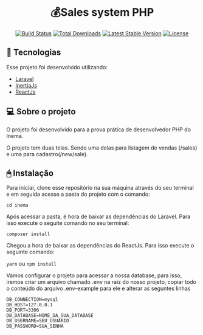 <h1 align="center">
    💰Sales system PHP
</h1>

<p align="center">
<a href="https://travis-ci.org/laravel/framework"><img src="https://travis-ci.org/laravel/framework.svg" alt="Build Status"></a>
<a href="https://packagist.org/packages/laravel/framework"><img src="https://img.shields.io/packagist/dt/laravel/framework" alt="Total Downloads"></a>
<a href="https://packagist.org/packages/laravel/framework"><img src="https://img.shields.io/packagist/v/laravel/framework" alt="Latest Stable Version"></a>
<a href="https://packagist.org/packages/laravel/framework"><img src="https://img.shields.io/packagist/l/laravel/framework" alt="License"></a>
</p>

<h2> 🚀 Tecnologias</h2>

Esse projeto foi desenvolvido utilizando:
<ul>
   <li><a href="https://laravel.com">Laravel</a></li>
   <li><a href="https://inertiajs.com">InertiaJs</a></li>
   <li><a href="https://reactjs.org">ReactJs</a></li>
</ul>

<h2> 💻 Sobre o projeto</h2>
O projeto foi desenvolvido para a prova prática de desenvolvedor PHP do Inema. 

O projeto tem duas telas.  Sendo uma delas para listagem de vendas (/sales) e uma para cadastro(/new/sale).

<h2> 🖱 Instalação </h2>

Para iniciar, clone esse repositório na sua máquina através do seu terminal e em seguida acesse a pasta do projeto com o comando: 

` cd inema `

Após acessar a pasta, é hora de baixar as dependências do Laravel. Para isso execute o seguite comando no seu terminal:

`composer install`

Chegou a hora de baixar as dependências do ReactJs. Para isso execute o seguinte comando:

` yarn ` ou `npm install`

Vamos configurar o projeto para acessar a nossa database, para isso, iremos criar um arquivo chamado .env na raiz do nosso projeto, copiar todo o conteúdo do arquivo .env-example para ele e alterar as seguntes linhas 

```
DB_CONNECTION=mysql
DB_HOST=127.0.0.1
DB_PORT=3306
DB_DATABASE=NOME_DA_SUA_DATABASE
DB_USERNAME=SEU_USUARIO
DB_PASSWORD=SUA_SENHA
```

